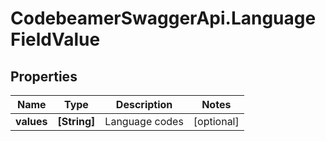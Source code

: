 # CodebeamerSwaggerApi.LanguageFieldValue

## Properties
Name | Type | Description | Notes
------------ | ------------- | ------------- | -------------
**values** | **[String]** | Language codes | [optional] 
